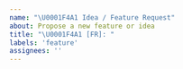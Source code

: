 ```yaml
---
name: "\U0001F4A1 Idea / Feature Request"
about: Propose a new feature or idea
title: "\U0001F4A1 [FR]: "
labels: 'feature'
assignees: ''
---
```

